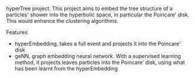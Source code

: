 hyperTree project.
This project aims to embed the tree structure of a particles' shower into the hyperbolic space, in particular the Poincare' disk. This would enhance the clustering algorithms.

Features:
- hyperEmbedding, takes a full event and projects it into the Poincare' disk
- geNN, graph embedding neural network. With a supervised learning method, it projects leaves particles into the Poincare' disk, using what has been learnt from the hyperEmbedding


